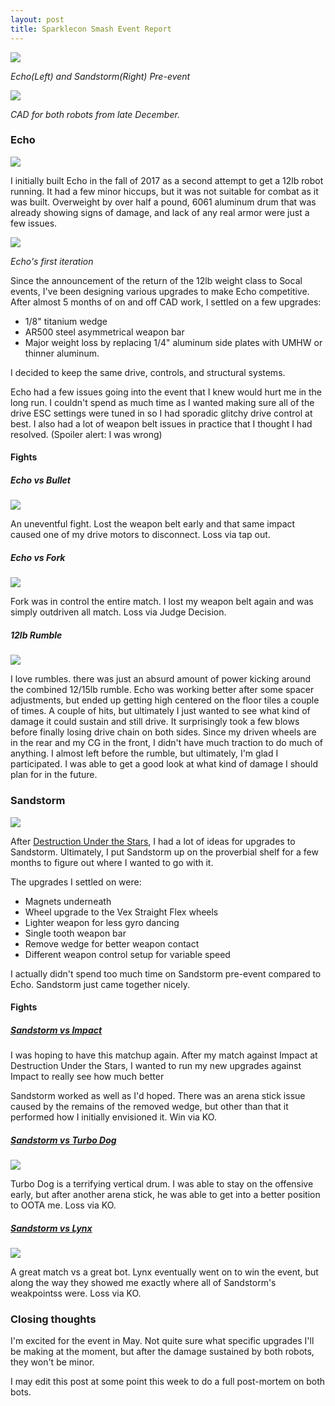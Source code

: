 ```yaml
---
layout: post
title: Sparklecon Smash Event Report
---
```


![](https://i.imgur.com/mlSHik2l.png)

*Echo(Left) and Sandstorm(Right) Pre-event*

![](https://i.imgur.com/lrgjMzEl.png)
 
*CAD for both robots from late December.*


### Echo

![](https://i.imgur.com/prVzIuDl.png)

I initially built Echo in the fall of 2017 as a second attempt to get a 12lb robot running. It had a few minor hiccups, but it was not suitable for combat as it was built. Overweight by over half a pound, 6061 aluminum drum that was already showing signs of damage, and lack of any real armor were just a few issues. 

![](https://i.imgur.com/mOHeoP1l.png)

*Echo's first iteration*

Since the announcement of the return of the 12lb weight class to Socal events, I've been designing various upgrades to make Echo competitive. After almost 5 months of on and off CAD work, I settled on a few upgrades:

* 1/8" titanium wedge
* AR500 steel asymmetrical weapon bar
* Major weight loss by replacing 1/4" aluminum side plates with UMHW or thinner aluminum. 

I decided to keep the same drive, controls, and structural systems. 

Echo had a few issues going into the event that I knew would hurt me in the long run. I couldn't spend as much time as I wanted making sure all of the drive ESC settings were tuned in so I had sporadic glitchy drive control at best. I also had a lot of weapon belt issues in practice that I thought I had resolved. (Spoiler alert: I was wrong)

#### Fights

##### Echo vs Bullet

![](https://i.imgur.com/08d2TSGl.png)

An uneventful fight. Lost the weapon belt early and that same impact caused one of my drive motors to disconnect. Loss via tap out.

##### Echo vs Fork

![](https://i.imgur.com/XtMn0hjl.png)

Fork was in control the entire match. I lost my weapon belt again and was simply outdriven all match. Loss via Judge Decision.

##### 12lb Rumble

![](https://i.imgur.com/yEDYpdUl.png)

I love rumbles. there was just an absurd amount of power kicking around the combined 12/15lb rumble. Echo was working better after some spacer adjustments, but ended up getting high centered on the floor tiles a couple of times. A couple of hits, but ultimately I just wanted to see what kind of damage it could sustain and still drive. It surprisingly took a few blows before finally losing drive chain on both sides. Since my driven wheels are in the rear and my CG in the front, I didn't have much traction to do much of anything. I almost left before the rumble, but ultimately, I'm glad I participated. I was able to get a good look at what kind of damage I should plan for in the future. 

### Sandstorm

![](https://i.imgur.com/plDAaHfl.png)

After [Destruction Under the Stars](http://www.jgermita.me/Sandstorm-Event-Report/), I had a lot of ideas for upgrades to Sandstorm. Ultimately, I put Sandstorm up on the proverbial shelf for a few months to figure out where I wanted to go with it.

The upgrades I settled on were:

* Magnets underneath
* Wheel upgrade to the Vex Straight Flex wheels
* Lighter weapon for less gyro dancing
* Single tooth weapon bar
* Remove wedge for better weapon contact
* Different weapon control setup for variable speed

I actually didn't spend too much time on Sandstorm pre-event compared to Echo. Sandstorm just came together nicely.

#### Fights

##### [Sandstorm vs Impact](https://www.twitch.tv/videos/374027699?t=03h19m49s)

I was hoping to have this matchup again. After my match against Impact at Destruction Under the Stars, I wanted to run my new upgrades against Impact to really see how much better 

Sandstorm worked as well as I'd hoped. There was an arena stick issue caused by the remains of the removed wedge, but other than that it performed how I initially envisioned it. Win via KO.

##### [Sandstorm vs Turbo Dog](https://www.twitch.tv/videos/374027699?t=05h15m02s)

![](https://i.imgur.com/H1NUoGml.png)

Turbo Dog is a terrifying vertical drum. I was able to stay on the offensive early, but after another arena stick, he was able to get into a better position to OOTA me. Loss via KO.

##### [Sandstorm vs Lynx](https://www.twitch.tv/videos/374027699?t=05h43m18s)

![](https://i.imgur.com/P5Q7yZpl.png)

A great match vs a great bot. Lynx eventually went on to win the event, but along the way they showed me exactly where all of Sandstorm's weakpointss were. Loss via KO.

### Closing thoughts

I'm excited for the event in May. Not quite sure what specific upgrades I'll be making at the moment, but after the damage sustained by both robots, they won't be minor. 

I may edit this post at some point this week to do a full post-mortem on both bots. 
